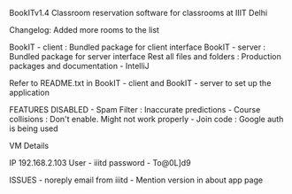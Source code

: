 BookITv1.4
Classroom reservation software for classrooms at IIIT Delhi

Changelog:
Added more rooms to the list

BookIT - client : Bundled package for client interface
BookIT - server : Bundled package for server interface
Rest all files and folders : Production packages and documentation - IntelliJ

Refer to README.txt in BookIT - client and BookIT - server to set up the application

FEATURES DISABLED
	- Spam Filter 		: Inaccurate predictions
	- Course collisions	: Don't enable. Might not work properly
	- Join code 		: Google auth is being used
	
VM Details

IP 192.168.2.103
User - iiitd
password - To@0L]d9

ISSUES
	- noreply email from iiitd
	- Mention version in about app page
	
